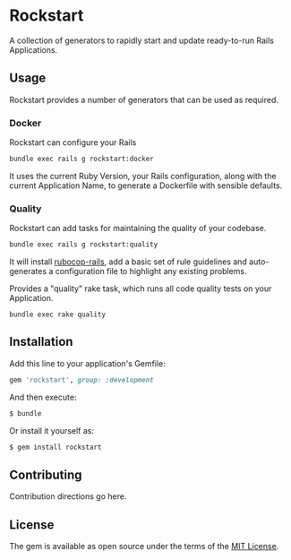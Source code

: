 # Rockstart
A collection of generators to rapidly start and update ready-to-run Rails Applications.

## Usage
Rockstart provides a number of generators that can be used as required.

### Docker
Rockstart can configure your Rails

```bash
bundle exec rails g rockstart:docker
```

It uses the current Ruby Version, your Rails configuration, along with the current Application Name, to generate a Dockerfile with sensible defaults.

### Quality

Rockstart can add tasks for maintaining the quality of your codebase.

```bash
bundle exec rails g rockstart:quality
```

It will install [rubocop-rails](https://github.com/rubocop-hq/rubocop-rails), add a basic set of rule guidelines and auto-generates a configuration file to highlight any existing problems.

Provides a "quality" rake task, which runs all code quality tests on your Application.

```
bundle exec rake quality
```

## Installation
Add this line to your application's Gemfile:

```ruby
gem 'rockstart', group: :development
```

And then execute:
```bash
$ bundle
```

Or install it yourself as:
```bash
$ gem install rockstart
```

## Contributing
Contribution directions go here.

## License
The gem is available as open source under the terms of the [MIT License](https://opensource.org/licenses/MIT).
